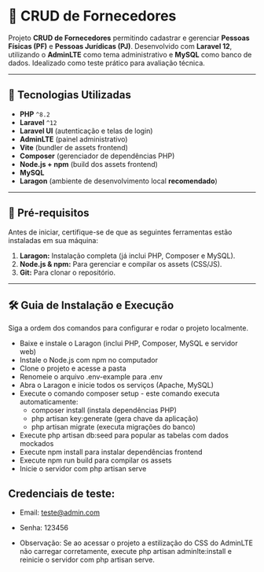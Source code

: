 # 🧾 CRUD de Fornecedores

Projeto **CRUD de Fornecedores** permitindo cadastrar e gerenciar **Pessoas Físicas (PF)** e **Pessoas Jurídicas (PJ)**.
Desenvolvido com **Laravel 12**, utilizando o **AdminLTE** como tema administrativo e **MySQL** como banco de dados.
Idealizado como teste prático para avaliação técnica.

---

## 🚀 Tecnologias Utilizadas

* **PHP** `^8.2`
* **Laravel** `^12`
* **Laravel UI** (autenticação e telas de login)
* **AdminLTE** (painel administrativo)
* **Vite** (bundler de assets frontend)
* **Composer** (gerenciador de dependências PHP)
* **Node.js + npm** (build dos assets frontend)
* **MySQL**
* **Laragon** (ambiente de desenvolvimento local **recomendado**)

---

## 🧰 Pré-requisitos

Antes de iniciar, certifique-se de que as seguintes ferramentas estão instaladas em sua máquina:

1.  **Laragon:** Instalação completa (já inclui PHP, Composer e MySQL).
2.  **Node.js & npm:** Para gerenciar e compilar os assets (CSS/JS).
3.  **Git:** Para clonar o repositório.

---

## 🛠️ Guia de Instalação e Execução

Siga a ordem dos comandos para configurar e rodar o projeto localmente.

* Baixe e instale o Laragon (inclui PHP, Composer, MySQL e servidor web)
* Instale o Node.js com npm no computador
* Clone o projeto e acesse a pasta
* Renomeie o arquivo .env-example para .env
* Abra o Laragon e inicie todos os serviços (Apache, MySQL)
* Execute o comando composer setup - este comando executa automaticamente:
    * composer install (instala dependências PHP)
    * php artisan key:generate (gera chave da aplicação)
    * php artisan migrate (executa migrações do banco)
* Execute php artisan db:seed para popular as tabelas com dados mockados
* Execute npm install para instalar dependências frontend
* Execute npm run build para compilar os assets
* Inicie o servidor com php artisan serve

## Credenciais de teste:
* Email: teste@admin.com
* Senha: 123456

* Observação: Se ao acessar o projeto a estilização do CSS do AdminLTE não carregar corretamente, execute php artisan adminlte:install e reinicie o servidor com php artisan serve. 



